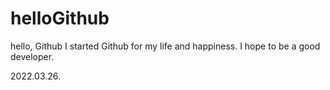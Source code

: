 # helloGithub

hello, Github
I started Github for my life and happiness.
I hope to be a good developer.

2022.03.26.

